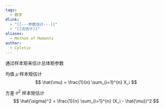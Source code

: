 ```yaml
---
tags:
  - 数学
dlink:
  - "[[---参数估计---]]"
  - "[[点估计]]"
aliases:
  - Method of Moments
author:
  - Cyletix
---
```

通过样本矩来估计总体矩参数

均值 $\mu$ 样本矩估计 
$$ \hat{\mu} = \frac{1}{n} \sum_{i=1}^{n} X_i $$

方差 $\sigma^2$ 样本矩估计
$$ \hat{\sigma}^2 = \frac{1}{n} \sum_{i=1}^{n} (X_i - \hat{\mu})^2 $$
